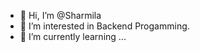 - 👋 Hi, I’m @Sharmila
- 👀 I’m interested in Backend Progamming.
- 🌱 I’m currently learning ...

<!---
0000mp789/0000mp789 is a ✨ special ✨ repository because its `README.md` (this file) appears on your GitHub profile.
You can click the Preview link to take a look at your changes.
--->
